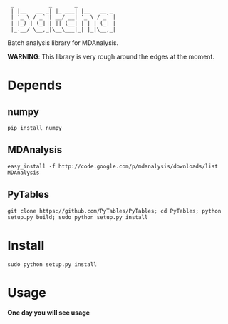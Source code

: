      _           _       _           
     | |__   __ _| |_ ___| |__   __ _ 
     | '_ \ / _` | __/ __| '_ \ / _` |
     | |_) | (_| | || (__| | | | (_| |
     |_.__/ \__,_|\__\___|_| |_|\__,_|
                       

Batch analysis library for MDAnalysis.

**WARNING**: This library is very rough around the edges at the moment.

Depends
=======

## numpy

    pip install numpy

## MDAnalysis

    easy_install -f http://code.google.com/p/mdanalysis/downloads/list MDAnalysis

## PyTables

    git clone https://github.com/PyTables/PyTables; cd PyTables; python setup.py build; sudo python setup.py install
    
Install
=======

    sudo python setup.py install

Usage
=====

**One day you will see usage**
